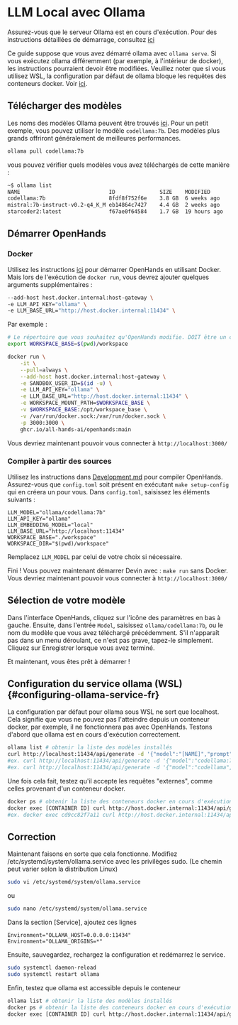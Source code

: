 # LLM Local avec Ollama

Assurez-vous que le serveur Ollama est en cours d'exécution.
Pour des instructions détaillées de démarrage, consultez [ici](https://github.com/ollama/ollama)

Ce guide suppose que vous avez démarré ollama avec `ollama serve`. Si vous exécutez ollama différemment (par exemple, à l'intérieur de docker), les instructions pourraient devoir être modifiées. Veuillez noter que si vous utilisez WSL, la configuration par défaut de ollama bloque les requêtes des conteneurs docker. Voir [ici](#configuring-ollama-service-fr).

## Télécharger des modèles

Les noms des modèles Ollama peuvent être trouvés [ici](https://ollama.com/library). Pour un petit exemple, vous pouvez utiliser
le modèle `codellama:7b`. Des modèles plus grands offriront généralement de meilleures performances.

```bash
ollama pull codellama:7b
```

vous pouvez vérifier quels modèles vous avez téléchargés de cette manière :

```bash
~$ ollama list
NAME                            ID              SIZE    MODIFIED
codellama:7b                    8fdf8f752f6e    3.8 GB  6 weeks ago
mistral:7b-instruct-v0.2-q4_K_M eb14864c7427    4.4 GB  2 weeks ago
starcoder2:latest               f67ae0f64584    1.7 GB  19 hours ago
```

## Démarrer OpenHands

### Docker

Utilisez les instructions [ici](../intro) pour démarrer OpenHands en utilisant Docker.
Mais lors de l'exécution de `docker run`, vous devrez ajouter quelques arguments supplémentaires :

```bash
--add-host host.docker.internal:host-gateway \
-e LLM_API_KEY="ollama" \
-e LLM_BASE_URL="http://host.docker.internal:11434" \
```

Par exemple :

```bash
# Le répertoire que vous souhaitez qu'OpenHands modifie. DOIT être un chemin absolu !
export WORKSPACE_BASE=$(pwd)/workspace

docker run \
    -it \
    --pull=always \
    --add-host host.docker.internal:host-gateway \
    -e SANDBOX_USER_ID=$(id -u) \
    -e LLM_API_KEY="ollama" \
    -e LLM_BASE_URL="http://host.docker.internal:11434" \
    -e WORKSPACE_MOUNT_PATH=$WORKSPACE_BASE \
    -v $WORKSPACE_BASE:/opt/workspace_base \
    -v /var/run/docker.sock:/var/run/docker.sock \
    -p 3000:3000 \
    ghcr.io/all-hands-ai/openhands:main
```

Vous devriez maintenant pouvoir vous connecter à `http://localhost:3000/`

### Compiler à partir des sources

Utilisez les instructions dans [Development.md](https://github.com/All-Hands-AI/OpenHands/blob/main/Development.md) pour compiler OpenHands.
Assurez-vous que `config.toml` soit présent en exécutant `make setup-config` qui en créera un pour vous. Dans `config.toml`, saisissez les éléments suivants :

```
LLM_MODEL="ollama/codellama:7b"
LLM_API_KEY="ollama"
LLM_EMBEDDING_MODEL="local"
LLM_BASE_URL="http://localhost:11434"
WORKSPACE_BASE="./workspace"
WORKSPACE_DIR="$(pwd)/workspace"
```

Remplacez `LLM_MODEL` par celui de votre choix si nécessaire.

Fini ! Vous pouvez maintenant démarrer Devin avec : `make run` sans Docker. Vous devriez maintenant pouvoir vous connecter à `http://localhost:3000/`

## Sélection de votre modèle

Dans l'interface OpenHands, cliquez sur l'icône des paramètres en bas à gauche.
Ensuite, dans l'entrée `Model`, saisissez `ollama/codellama:7b`, ou le nom du modèle que vous avez téléchargé précédemment.
S'il n'apparaît pas dans un menu déroulant, ce n'est pas grave, tapez-le simplement. Cliquez sur Enregistrer lorsque vous avez terminé.

Et maintenant, vous êtes prêt à démarrer !

## Configuration du service ollama (WSL){#configuring-ollama-service-fr}

La configuration par défaut pour ollama sous WSL ne sert que localhost. Cela signifie que vous ne pouvez pas l'atteindre depuis un conteneur docker, par exemple, il ne fonctionnera pas avec OpenHands. Testons d'abord que ollama est en cours d'exécution correctement.

```bash
ollama list # obtenir la liste des modèles installés
curl http://localhost:11434/api/generate -d '{"model":"[NAME]","prompt":"hi"}'
#ex. curl http://localhost:11434/api/generate -d '{"model":"codellama:7b","prompt":"hi"}'
#ex. curl http://localhost:11434/api/generate -d '{"model":"codellama","prompt":"hi"}' #le tag est optionnel s'il n'y en a qu'un seul
```

Une fois cela fait, testez qu'il accepte les requêtes "externes", comme celles provenant d'un conteneur docker.

```bash
docker ps # obtenir la liste des conteneurs docker en cours d'exécution, pour un test le plus précis choisissez le conteneur de sandbox OpenHands.
docker exec [CONTAINER ID] curl http://host.docker.internal:11434/api/generate -d '{"model":"[NAME]","prompt":"hi"}'
#ex. docker exec cd9cc82f7a11 curl http://host.docker.internal:11434/api/generate -d '{"model":"codellama","prompt":"hi"}'
```

## Correction

Maintenant faisons en sorte que cela fonctionne. Modifiez /etc/systemd/system/ollama.service avec les privilèges sudo. (Le chemin peut varier selon la distribution Linux)

```bash
sudo vi /etc/systemd/system/ollama.service
```

ou

```bash
sudo nano /etc/systemd/system/ollama.service
```

Dans la section [Service], ajoutez ces lignes

```
Environment="OLLAMA_HOST=0.0.0.0:11434"
Environment="OLLAMA_ORIGINS=*"
```

Ensuite, sauvegardez, rechargez la configuration et redémarrez le service.

```bash
sudo systemctl daemon-reload
sudo systemctl restart ollama
```

Enfin, testez que ollama est accessible depuis le conteneur

```bash
ollama list # obtenir la liste des modèles installés
docker ps # obtenir la liste des conteneurs docker en cours d'exécution, pour un test le plus précis choisissez le conteneur de sandbox OpenHands.
docker exec [CONTAINER ID] curl http://host.docker.internal:11434/api/generate -d '{"model":"[NAME]","prompt":"hi"}'
```
